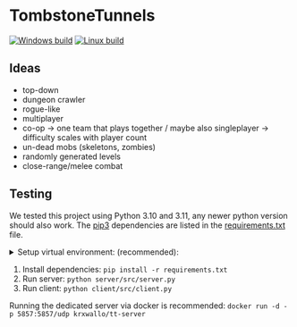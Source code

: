 # TombstoneTunnels
[![Windows build](https://github.com/Odyssey-Games/TombstoneTunnels/actions/workflows/build-windows.yml/badge.svg?branch=main)](https://github.com/Odyssey-Games/TombstoneTunnels/actions/workflows/build-windows.yml)
[![Linux build](https://github.com/Odyssey-Games/TombstoneTunnels/actions/workflows/build-linux.yml/badge.svg)](https://github.com/Odyssey-Games/TombstoneTunnels/actions/workflows/build-linux.yml)

## Ideas

- top-down
- dungeon crawler
- rogue-like
- multiplayer
- co-op -> one team that plays together / maybe also singleplayer -> difficulty scales with player count
- un-dead mobs (skeletons, zombies)
- randomly generated levels
- close-range/melee combat

## Testing
We tested this project using Python 3.10 and 3.11, any newer python version should also work. The [pip3](https://docs.python.org/3/installing/index.html) dependencies are listed in the [requirements.txt](https://github.com/Odyssey-Games/TombstoneTunnels/blob/main/requirements.txt) file.

<details>

<summary>Setup virtual environment: (recommended):</summary>

1. Create virtual environment: `python -m venv env`
2. Activate virtual environment: `.\env\Scripts\activate` (Windows) or `source env/bin/activate` (Unix)

</details>

1. Install dependencies: `pip install -r requirements.txt`
2. Run server: `python server/src/server.py`
3. Run client: `python client/src/client.py`

Running the dedicated server via docker is recommended: `docker run -d -p 5857:5857/udp krxwallo/tt-server`
